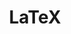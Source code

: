---
layout: toctree
title: LaTeX
permalink: /blog/coding/md/
parent: /blog/coding/


enumerate_grand_children: true

---